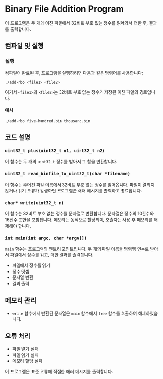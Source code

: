 # Binary File Addition Program

이 프로그램은 두 개의 이진 파일에서 32비트 부호 없는 정수를 읽어와서 더한 후, 결과를 출력합니다.


## 컴파일 및 실행


### 실행

컴파일이 완료된 후, 프로그램을 실행하려면 다음과 같은 명령어를 사용합니다:

```sh
./add-nbo <file1> <file2>
```

여기서 `<file1>`과 `<file2>`는 32비트 부호 없는 정수가 저장된 이진 파일의 경로입니다.

#### 예시

```sh
./add-nbo five-hundred.bin thousand.bin
```

## 코드 설명

### `uint32_t plus(uint32_t n1, uint32_t n2)`

이 함수는 두 개의 `uint32_t` 정수를 받아서 그 합을 반환합니다.

### `uint32_t read_binfile_to_uint32_t(char *filename)`

이 함수는 주어진 파일 이름에서 32비트 부호 없는 정수를 읽어옵니다. 파일이 열리지 않거나 읽기 오류가 발생하면 프로그램은 에러 메시지를 출력하고 종료합니다.

### `char* write(uint32_t n)`

이 함수는 32비트 부호 없는 정수를 문자열로 변환합니다. 문자열은 정수의 10진수와 16진수 표현을 포함합니다. 메모리는 동적으로 할당되며, 호출자는 사용 후 메모리를 해제해야 합니다.

### `int main(int argc, char *argv[])`

`main` 함수는 프로그램의 엔트리 포인트입니다. 두 개의 파일 이름을 명령행 인수로 받아서 파일에서 정수를 읽고, 더한 결과를 출력합니다.

- 파일에서 정수를 읽기
- 정수 덧셈
- 문자열 변환
- 결과 출력

## 메모리 관리

- `write` 함수에서 반환된 문자열은 `main` 함수에서 `free` 함수를 호출하여 해제하였습니다.

## 오류 처리

- 파일 열기 실패
- 파일 읽기 실패
- 메모리 할당 실패

이 프로그램은 표준 오류에 적절한 에러 메시지를 출력합니다.

